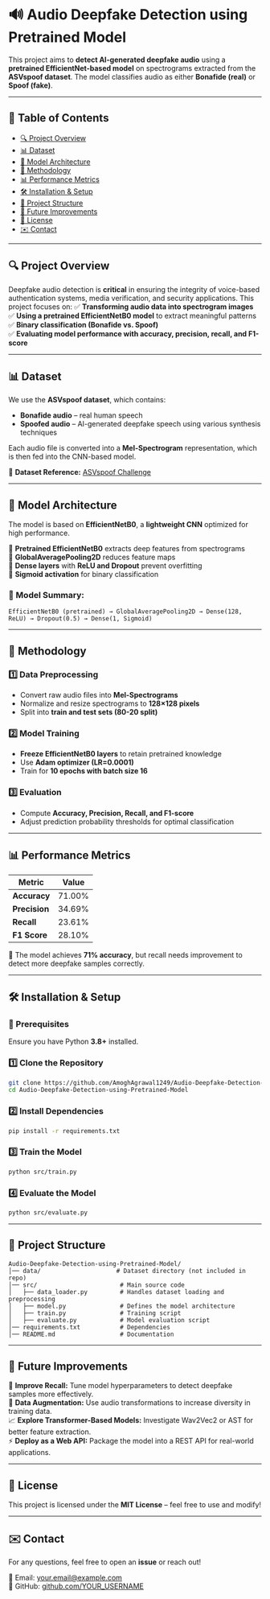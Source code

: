 # 🔊 Audio Deepfake Detection using Pretrained Model

This project aims to **detect AI-generated deepfake audio** using a **pretrained EfficientNet-based model** on spectrograms extracted from the **ASVspoof dataset**. The model classifies audio as either **Bonafide (real)** or **Spoof (fake)**.

---

## 📌 Table of Contents
- [🔍 Project Overview](#-project-overview)
- [📊 Dataset](#-dataset)
- [🧠 Model Architecture](#-model-architecture)
- [🚀 Methodology](#-methodology)
- [📊 Performance Metrics](#-performance-metrics)
- [🛠 Installation & Setup](#-installation--setup)
- [📂 Project Structure](#-project-structure)
- [📌 Future Improvements](#-future-improvements)
- [📜 License](#-license)
- [✉️ Contact](#-contact)

---

## 🔍 Project Overview

Deepfake audio detection is **critical** in ensuring the integrity of voice-based authentication systems, media verification, and security applications. This project focuses on:
✅ **Transforming audio data into spectrogram images**  
✅ **Using a pretrained EfficientNetB0 model** to extract meaningful patterns  
✅ **Binary classification (Bonafide vs. Spoof)**  
✅ **Evaluating model performance with accuracy, precision, recall, and F1-score**  

---

## 📊 Dataset

We use the **ASVspoof dataset**, which contains:
- **Bonafide audio** – real human speech
- **Spoofed audio** – AI-generated deepfake speech using various synthesis techniques

Each audio file is converted into a **Mel-Spectrogram** representation, which is then fed into the CNN-based model.

🔗 **Dataset Reference:** [ASVspoof Challenge](https://www.asvspoof.org/)

---

## 🧠 Model Architecture

The model is based on **EfficientNetB0**, a **lightweight CNN** optimized for high performance.

🔹 **Pretrained EfficientNetB0** extracts deep features from spectrograms  
🔹 **GlobalAveragePooling2D** reduces feature maps  
🔹 **Dense layers** with **ReLU and Dropout** prevent overfitting  
🔹 **Sigmoid activation** for binary classification  

### 🔧 Model Summary:
```plaintext
EfficientNetB0 (pretrained) → GlobalAveragePooling2D → Dense(128, ReLU) → Dropout(0.5) → Dense(1, Sigmoid)
```

---

## 🚀 Methodology

### 1️⃣ Data Preprocessing
- Convert raw audio files into **Mel-Spectrograms**
- Normalize and resize spectrograms to **128×128 pixels**
- Split into **train and test sets (80-20 split)**

### 2️⃣ Model Training
- **Freeze EfficientNetB0 layers** to retain pretrained knowledge
- Use **Adam optimizer (LR=0.0001)**
- Train for **10 epochs with batch size 16**

### 3️⃣ Evaluation
- Compute **Accuracy, Precision, Recall, and F1-score**
- Adjust prediction probability thresholds for optimal classification

---

## 📊 Performance Metrics

| Metric        | Value  |
|--------------|--------|
| **Accuracy**  | 71.00%  |
| **Precision** | 34.69%  |
| **Recall**    | 23.61%  |
| **F1 Score**  | 28.10%  |

🚀 The model achieves **71% accuracy**, but recall needs improvement to detect more deepfake samples correctly.

---

## 🛠 Installation & Setup

### 🔧 Prerequisites
Ensure you have Python **3.8+** installed.

### 1️⃣ Clone the Repository
```bash
git clone https://github.com/AmoghAgrawal1249/Audio-Deepfake-Detection-using-Pretrained-Model.git
cd Audio-Deepfake-Detection-using-Pretrained-Model
```

### 2️⃣ Install Dependencies
```bash
pip install -r requirements.txt
```

### 3️⃣ Train the Model
```bash
python src/train.py
```

### 4️⃣ Evaluate the Model
```bash
python src/evaluate.py
```

---

## 📂 Project Structure

```
Audio-Deepfake-Detection-using-Pretrained-Model/
│── data/                     # Dataset directory (not included in repo)
│── src/                       # Main source code
│   ├── data_loader.py         # Handles dataset loading and preprocessing
│   ├── model.py               # Defines the model architecture
│   ├── train.py               # Training script
│   ├── evaluate.py            # Model evaluation script
│── requirements.txt           # Dependencies
│── README.md                  # Documentation
```

---

## 📌 Future Improvements

🚀 **Improve Recall:** Tune model hyperparameters to detect deepfake samples more effectively.  
🎯 **Data Augmentation:** Use audio transformations to increase diversity in training data.  
📈 **Explore Transformer-Based Models:** Investigate Wav2Vec2 or AST for better feature extraction.  
⚡ **Deploy as a Web API:** Package the model into a REST API for real-world applications.  

---

## 📜 License

This project is licensed under the **MIT License** – feel free to use and modify!

---

## ✉️ Contact

For any questions, feel free to open an **issue** or reach out!

📧 Email: [your.email@example.com](mailto:amogh.trex@gmail.com)  
🔗 GitHub: [github.com/YOUR_USERNAME](https://github.com/AmoghAgrawal1249)  
